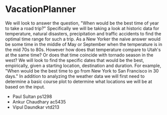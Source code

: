 # VacationPlanner

We will look to answer the question, "When would be the best time of year to take a road trip?"  Specifically we will be taking a look at historic data for temperature, natural disasters, precipitation and traffic accidents to find the optimal time range for such a trip.  As a New Yorker the naive answer would be some time in the middle of May or September when the temperature is in the mid 70s to 80s.  However how does that temperature compare to Utah's at the same time? Or does that time coincide with tornado season in the west?  We will look to find the specific dates that would be the best, empirically, given a starting location, destination and duration. For example, "When would be the best time to go from New York to San Francisco in 30 days."  In addition to analyzing the weather data we will first need to determine a basic course plot to determine what locations we will be at based on the input.


  - Paul Sultan ps1298
  - Ankur Chaudhary ac5435
  - Vipul Daundkar vtd213

